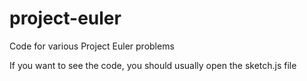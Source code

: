 # project-euler
Code for various Project Euler problems

If you want to see the code, you should usually open the sketch.js file
